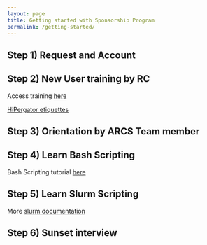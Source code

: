 ```yaml
---
layout: page
title: Getting started with Sponsorship Program
permalink: /getting-started/
---
```


## Step 1) Request and Account 


## Step 2) New User training by RC
Access training [here](https://help.rc.ufl.edu/doc/New_user_training)

[HiPergator etiquettes](https://help.rc.ufl.edu/doc/HPG_Computation)

## Step 3) Orientation by ARCS Team member


## Step 4) Learn Bash Scripting
Bash Scripting tutorial [here]()

## Step 5) Learn Slurm Scripting 

More [slurm documentation](https://slurm.schedmd.com/documentation.html)

## Step 6) Sunset interview



